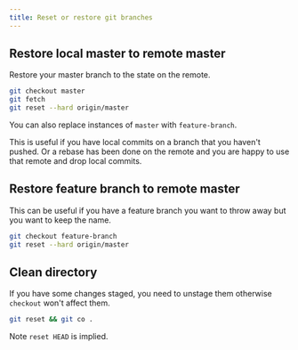 ```yaml
---
title: Reset or restore git branches
---
```



## Restore local master to remote master

Restore your master branch to the state on the remote.

```sh
git checkout master
git fetch
git reset --hard origin/master
```

You can also replace instances of `master` with `feature-branch`.

This is useful if you have local commits on a branch that you haven't pushed. Or a rebase has been done on the remote and you are happy to use that remote and drop local commits.


## Restore feature branch to remote master


This can be useful if you have a feature branch you want to throw away but you want to keep the name.

```sh
git checkout feature-branch
git reset --hard origin/master
```


## Clean directory

If you have some changes staged, you need to unstage them otherwise `checkout` won't affect them.

```sh
git reset && git co .
```

Note `reset HEAD` is implied.

